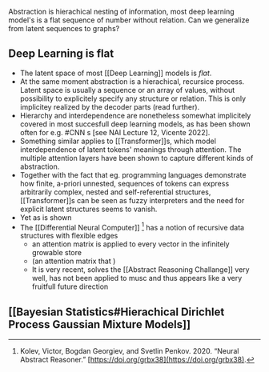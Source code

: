 
Abstraction is hierachical nesting of information, most deep learning model's is a flat sequence of number without relation. Can we generalize from latent sequences to graphs?

## Deep Learning is flat
- The latent space of most [[Deep Learning]] models is *flat*. 
- At the same moment abstraction is a hierachical, recursice process. Latent space is usually a sequence or an array of values, without possibility to explicitely specify any structure or relation. This is only implicitey realized by the decoder parts (read further).
- Hierarchy and interdependence are nonetheless somewhat implicitely covered in most succesfull deep learning models, as has been shown often for e.g. #CNN s [see NAI Lecture 12, Vicente 2022]. 
- Something similar applies to [[Transformer]]s, which model interdependence of latent tokens' meanings through attention. The multiple attention layers have been shown to capture different kinds of abstraction. 
- Together with the fact that eg. programming languages demonstrate how finite, a-priori unnested, sequences of tokens can express arbitrarily complex, nested and self-referential structures, [[Transformer]]s can be seen as fuzzy interpreters and the need for explicit latent structures seems to vanish. 
- Yet as is shown 
- The [[Differential Neural Computer]] [^@kolevNeuralAbstractReasoner2020] has a notion of recursive data structures with flexible edges
	- an attention matrix is applied to every vector in the infinitely growable store
	- (an attention matrix that )
	- It is very recent, solves the [[Abstract Reasoning Challange]] very well, has not been applied to musc and thus appears like a very fruitfull future direction

## [[Bayesian Statistics#Hierachical Dirichlet Process Gaussian Mixture Models]] 



[^@kolevNeuralAbstractReasoner2020]: Kolev, Victor, Bogdan Georgiev, and Svetlin Penkov. 2020. “Neural Abstract Reasoner.” [https://doi.org/grbx38](https://doi.org/grbx38).